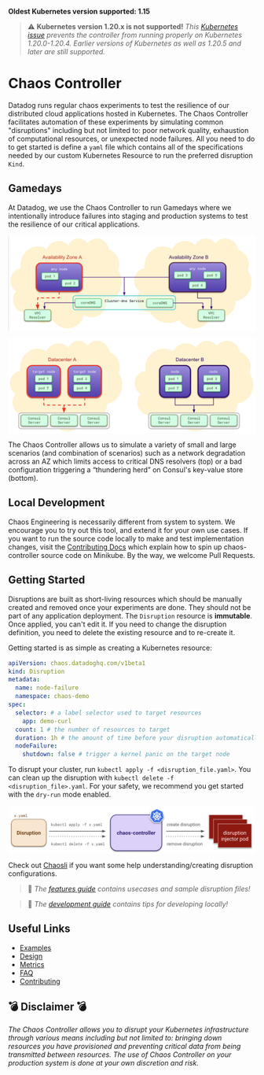**Oldest Kubernetes version supported: 1.15**

> :warning: **Kubernetes version 1.20.x is not supported!** _This [Kubernetes issue](https://github.com/kubernetes/kubernetes/issues/97288) prevents the controller from running properly on Kubernetes 1.20.0-1.20.4. Earlier versions of Kubernetes as well as 1.20.5 and later are still supported._

# Chaos Controller

Datadog runs regular chaos experiments to test the resilience of our distributed cloud applications hosted in Kubernetes. The Chaos Controller facilitates automation of these experiments by simulating common "disruptions" including but not limited to: poor network quality, exhaustion of computational resources, or unexpected node failures. All you need to do to get started is define a `yaml` file which contains all of the specifications needed by our custom Kubernetes Resource to run the preferred disruption `Kind`.

## Gamedays

At Datadog, we use the Chaos Controller to run Gamedays where we intentionally introduce failures into staging and production systems to test the resilience of our critical applications.

<p align="center"><kbd>
    <img src="docs/img/gameday/dns.png" width=700 align="center" />
</kbd></p>
<p align="center"><kbd>
    <img src="docs/img/gameday/consul.png" width=700 align="center" />
</kbd></p>

The Chaos Controller allows us to simulate a variety of small and large scenarios (and combination of scenarios) such as a network degradation across an AZ which limits access to critical DNS resolvers (top) or a bad configuration triggering a “thundering herd” on Consul's key-value store (bottom).

## Local Development

Chaos Engineering is necessarily different from system to system. We encourage you to try out this tool, and extend it for your own use cases. If you want to run the source code locally to make and test implementation changes, visit the [Contributing Docs](CONTRIBUTING.md) which explain how to spin up chaos-controller source code on Minikube. By the way, we welcome Pull Requests.

## Getting Started

Disruptions are built as short-living resources which should be manually created and removed once your experiments are done. They should not be part of any application deployment. The `Disruption` resource is **immutable**. Once applied, you can't edit it. If you need to change the disruption definition, you need to delete the existing resource and to re-create it.

Getting started is as simple as creating a Kubernetes resource:

```yaml
apiVersion: chaos.datadoghq.com/v1beta1
kind: Disruption
metadata:
  name: node-failure
  namespace: chaos-demo
spec:
  selector: # a label selector used to target resources
    app: demo-curl
  count: 1 # the number of resources to target
  duration: 1h # the amount of time before your disruption automatically terminates itself
  nodeFailure:
    shutdown: false # trigger a kernel panic on the target node
```

To disrupt your cluster, run `kubectl apply -f <disruption_file.yaml>`. You can clean up the disruption with `kubectl delete -f <disruption_file>.yaml`. For your safety, we recommend you get started with the `dry-run` mode enabled.

<p align="center"><kbd>
    <img src="docs/img/deployment/apply_delete.png" width=500 align="center" />
</kbd></p>

Check out [Chaosli](./cli/chaosli/README.md) if you want some help understanding/creating disruption configurations.

> :open_book: _The [features guide](docs/features.md) contains usecases and sample disruption files!_

> :open_book: _The [development guide](docs/development.md) contains tips for developing locally!_

## Useful Links

* [Examples](docs/features.md#examples)
* [Design](docs/design.md)
* [Metrics](docs/metrics.md)
* [FAQ](docs/faq.md)
* [Contributing](CONTRIBUTING.md)

## :bomb: Disclaimer :bomb:

_The Chaos Controller allows you to disrupt your Kubernetes infrastructure through various means including but not limited to: bringing down resources you have provisioned and preventing critical data from being transmitted between resources. The use of Chaos Controller on your production system is done at your own discretion and risk._
